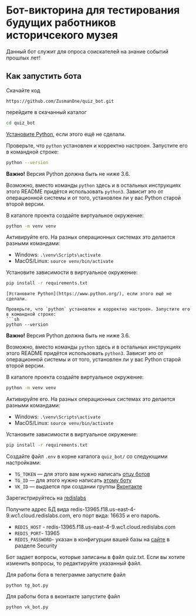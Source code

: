 # Бот-викторина для тестирования будущих работников историчсекого музея

Данный бот служит для опроса соискателей на знание событий прошлых лет! 

## Как запустить бота
Скачайте код  
```
https://github.com/ZusmanOne/quiz_bot.git
```
перейдите в скачанный каталог 
```sh
cd quiz_bot
```
[Установите Python](https://www.python.org/), если этого ещё не сделали.

Проверьте, что `python` установлен и корректно настроен. Запустите его в командной строке:
```sh
python --version
```
**Важно!** Версия Python должна быть не ниже 3.6.

Возможно, вместо команды `python` здесь и в остальных инструкциях этого README придётся использовать `python3`. Зависит это от операционной системы и от того, установлен ли у вас Python старой второй версии.

В каталоге проекта создайте виртуальное окружение:
```sh
python -m venv venv
```
Активируйте его. На разных операционных системах это делается разными командами:

- Windows: `.\venv\Scripts\activate`
- MacOS/Linux: `source venv/bin/activate`


Установите зависимости в виртуальное окружение:
```sh
pip install -r requirements.txt
```
```
[Установите Python](https://www.python.org/), если этого ещё не сделали.

Проверьте, что `python` установлен и корректно настроен. Запустите его в командной строке:
```sh
python --version
```
**Важно!** Версия Python должна быть не ниже 3.6.

Возможно, вместо команды `python` здесь и в остальных инструкциях этого README придётся использовать `python3`. Зависит это от операционной системы и от того, установлен ли у вас Python старой второй версии.

В каталоге проекта создайте виртуальное окружение:
```sh
python -m venv venv
```
Активируйте его. На разных операционных системах это делается разными командами:

- Windows: `.\venv\Scripts\activate`
- MacOS/Linux: `source venv/bin/activate`


Установите зависимости в виртуальное окружение:
```sh
pip install -r requirements.txt
```

Создайте файл `.env` в корне каталога `quiz_bot/`  со следующими настройками:

- `TG_TOKEN` — для этого вам нужно написать [отцу ботов](https://telegram.me/BotFather)
- `TG_ID` — для этого нужно написать [этому боту](https://telegram.me/getmyid_bot)
- `VK_ID` — выдается при создании группы [Вконтакте](https://vk.com/)

Зарегистрируйтесь на [redislabs](https://redis.com/)

Получите адрес БД вида redis-13965.f18.us-east-4-9.wc1.cloud.redislabs.com, его порт вида: 16635 и его пароль.

- `REDIS_HOST` - redis-13965.f18.us-east-4-9.wc1.cloud.redislabs.com
- `REDIS_PORT`- 13965
- `REDIS_PASSWORD`- указан в конфигурции вашей базы на [сайте](https://app.redislabs.com/) в разделе Security

Бот задает вопросы, которые записаны в файл quiz.txt. Если вы хотите изменить вопросы, то редактируйте указанный файл.

Для работы бота в телеграмме запустите файл 
```
python tg_bot.py
```

Для работы бота в вконтакте запустите файл 
```
python vk_bot.py
```
